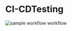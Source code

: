 # CI-CDTesting

![sample workflow workflow](https://github.com/In-sp3ctr3/CI-CDTesting/actions/workflows/sample.yml/badge.svg?branch-name=main)
